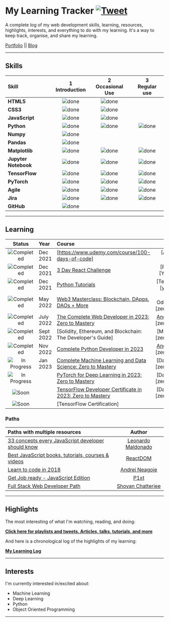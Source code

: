 # My Learning Tracker [![Tweet](https://img.shields.io/twitter/url/http/shields.io.svg?style=social)](https://twitter.com/intent/tweet?text=Web%20Dev%20learning%20tracker%20&url=https://github.com/Syknapse/My-Learning-Tracker&via=syknapse&hashtags=100DaysofCode)

A complete log of my web development skills, learning, resources, highlights, interests, and everything to do with my learning. It's a way to keep track, organise, and share my learning.

[Portfolio](https://www.sykhoudeib.com/ "sykhoudeib.com") || [Blog](https://www.blog.sykhoudeib.com/ "My web dev articles")

----

## Skills

[done]: https://user-images.githubusercontent.com/29199184/32275438-8385f5c0-bf0b-11e7-9406-42265f71e2bd.png "Done"

|               Skill              | 1<br>Introduction | 2<br>Occasional Use    | 3<br>Regular use |
|:-------------------------------- |:-----------------:|:----------------------:|:----------------:|
|**HTML5**                         | ![done][done]     | ![done]                |                  |
|**CSS3**                          | ![done][done]     | ![done]                |                  |
|**JavaScript**                    | ![done][done]     | ![done]                |                  |
|**Python**                        | ![done][done]     | ![done]                | ![done][done]    |
|**Numpy**                         | ![done][done]     |                        |                  |
|**Pandas**                        | ![done][done]     |                        |                  |
|**Matplotlib**                    | ![done][done]     | ![done][done]          | ![done][done]    |
|**Jupyter Notebook**              | ![done][done]     | ![done][done]          | ![done][done]    |
|**TensorFlow**                    | ![done][done]     | ![done][done]          | ![done][done]    |
|**PyTorch**                       | ![done][done]     | ![done][done]          | ![done][done]    |
|**Agile**                         | ![done][done]     | ![done][done]          | ![done][done]    |
|**Jira**                          | ![done][done]     | ![done][done]          | ![done][done]    |
|**GitHub**                        | ![done][done]     |                        |                  |



----

## Learning

[//]: # (Status images)

[Completed]: https://user-images.githubusercontent.com/29199184/32275438-8385f5c0-bf0b-11e7-9406-42265f71e2bd.png "Completed"
[In Progress]: https://user-images.githubusercontent.com/29199184/34462881-7305ddac-ee4d-11e7-9b57-589424820da4.png "In Progress"
[Soon]: https://user-images.githubusercontent.com/29199184/34462916-d5c37bd4-ee4d-11e7-9f4a-d57f2243281b.png "Soon"

|            Status           |   Year     | Course                                                          |                Tutor                        |
|:---------------------------:|:-----------|:----------------------------------------------------------------|:-------------------------------------------:|
| ![Completed][Completed]     | Dec 2021   | [https://www.udemy.com/course/100-days-of-code]                 | [Angela Yu]  -  [Udemy]                     |
| ![Completed][Completed]     | Dec 2021   | [3 Day React Challenge]                                         | [Rafeh Qazi] - [YouTube.com]                |
| ![Completed][Completed]     | Dec 2021   | [Python Tutorials]                                              | [Tech with Tim] - [youtube.com]             |
| ![Completed][Completed]     | May 2022   | [Web3 Masterclass: Blockchain, DApps, DAOs + More]              | [Adam Odziemkowski] - [zerotomastery.io]    |
| ![Completed][Completed]     | July 2022  | [The Complete Web Developer in 2023: Zero to Mastery]           | [Andrei Neagoie] - [zerotomastery.io]       |
| ![Completed][Completed]     | Sept 2022  | [Solidity, Ethereum, and Blockchain: The Developer's Guide]     | [Markus Waas] - [zerotomastery.io]          |
| ![Completed][Completed]     | Nov 2022   | [Complete Python Developer in 2023]                             | [Andrei Neagoie] - [zerotomastery.io]       |
| ![In Progress][In Progress] | Jan 2023   | [Complete Machine Learning and Data Science: Zero to Mastery]   | [Daniel Bourke] - [zerotomastery.io]        |
| ![In Progress][In Progress] |            | [PyTorch for Deep Learning in 2023: Zero to Mastery]            | [Daniel Bourke] - [zerotomastery.io]        |
| ![Soon][Soon]               |            | [TensorFlow Developer Certificate in 2023: Zero to Mastery]     | [Daniel Bourke] - [zerotomastery.io]        |
| ![Soon][Soon]               |            | [TensorFlow Certification]                                      |                                             |

[//]: # (Reference links to courses)

[100-days-of-code]: https://www.udemy.com/course/100-days-of-code
[3 Day React Challenge]: https://www.youtube.com
[Python Tutorials]: https://www.youtube.com/c/TechWithTim
[Web3 Masterclass: Blockchain, DApps, DAOs + More]: https://academy.zerotomastery.io/courses/enrolled/1676409
[The Complete Web Developer in 2023: Zero to Mastery]: https://academy.zerotomastery.io/courses/enrolled/697434
[Solidity, Ethereum and Blockchain: The Complete Developer's Guide]: https://academy.zerotomastery.io/courses/enrolled/1676407
[Complete Python Developer in 2023]: https://academy.zerotomastery.io/courses/enrolled/694968
[Complete Machine Learning and Data Science: Zero to Mastery]: https://academy.zerotomastery.io/courses/700485/lectures/14059575
[PyTorch for Deep Learning in 2023: Zero to Mastery]:  https://academy.zerotomastery.io/courses/enrolled/1808210
[TensorFlow Developer Certificate in 2023: Zero to Mastery]: https://academy.zerotomastery.io/courses/enrolled/1240775
[CSS Essential Training 2]: https://www.lynda.com/CSS-tutorials/CSS-Essential-Training-2/569189-2.html
[Getting Your Website Online]: https://www.lynda.com/Web-Development-tutorials/Getting-Your-Website-Online/609031-2.html
[Learn Enough Command Line to Be Dangerous]: https://www.learnenough.com/command-line-tutorial
[Basic Front End Development Projects]: https://www.freecodecamp.org/syknapse
[The Web Developer Bootcamp - Frond End]: https://www.udemy.com/the-web-developer-bootcamp
[The Web Developer Bootcamp - Back End]: https://www.udemy.com/the-web-developer-bootcamp
[Front End Development]: https://www.freecodecamp.org/syknapse
[Google Developer Challenge Scholarship]: https://www.udacity.com/google-scholarships
[JavaScript30]: https://javascript30.com/
[JavaScript & jQuery]: http://javascriptbook.com/
[Eloquent JavaScript]: http://eloquentjavascript.net/
[Learn CSS Grid]: https://scrimba.com/g/gR8PTE
[The Beginner's Guide to Reactjs]: https://egghead.io/courses/the-beginner-s-guide-to-reactjs

[//]: # (Reference links to tutors)

[Dan Abramov]: https://twitter.com/dan_abramov
[Kyle Simpson]: https://twitter.com/getify
[Flavio Copes]: https://twitter.com/flaviocopes
[Ryan McDermott]: https://github.com/ryanmcdermott
[Cassidy Williams]: https://twitter.com/cassidoo
[Christina Truong]: https://twitter.com/christinatruong
[Lynda.com]: https://www.lynda.com
[Ray Villalobos]: https://twitter.com/planetoftheweb
[Michael Hartl]: https://twitter.com/mhartl
[Free Code Camp]: https://www.freecodecamp.org
[Udemy]: https://www.udemy.com
[Udacity]: https://www.udacity.com
[Wes Bos]: https://twitter.com/wesbos
[Marijn Haverbeke]: https://twitter.com/MarijnJH
[Per Harald Borgen]: https://twitter.com/perborgen
[Scrimba]: https://scrimba.com/
[Kent C Dodds]: https://egghead.io/instructors/kentcdodds
[egghead.io]: https://egghead.io/

### Paths

| Paths with multiple resources                             |            Author            |
|:----------------------------------------------------------|:----------------------------:|
| [33 concepts every JavaScript developer should know]      | [Leonardo Maldonado]         |
| [Best JavaScript books, tutorials, courses & videos]      | [ReactDOM]                   |
| [Learn to code in 2018]                                   | [Andrei Neagoie]             |
| [Get Job ready - JavaScript Edition]                      | [P1xt]                       |
| [Full Stack Web Developer Path]                           | [Shovan Chatterjee]          |

[//]: # (Reference links to paths)

[33 concepts every JavaScript developer should know]: https://github.com/leonardomso/33-js-concepts
[Best JavaScript books, tutorials, courses & videos]: https://reactdom.com/blog/javascript-books
[Learn to code in 2018]: https://hackernoon.com/learn-to-code-in-2018-get-hired-and-have-fun-along-the-way-b338247eed6a
[Get Job ready - JavaScript Edition]: https://github.com/P1xt/p1xt-guides/blob/master/job-ready-javascript-edition-2.0.md
[Full Stack Web Developer Path]: https://github.com/shovanch/fullstack-web-developer-path

[//]: # (Reference links to authors)
[Leonardo Maldonado]: https://github.com/leonardomso
[ReactDOM]: https://reactdom.com
[Andrei Neagoie]: https://twitter.com/AndreiNeagoie
[P1xt]: https://github.com/P1xt
[Shovan Chatterjee]: https://github.com/shovanch

----

## Highlights

The most interesting of what I'm watching, reading, and doing:

[**Click here for playlists and tweets. Articles, talks, tutorials, and more**](https://syknapse.github.io/My-Learning-Tracker/)

And here is a chronological log of the highlights of my learning:

[**My Learning Log**](https://github.com/Syknapse/My-Learning-Tracker/blob/master/log.md)

----

## Interests

I'm currently interested in/excited about:

+ Machine Learning
+ Deep Learning
+ Python
+ Object Oriented Programming

----

